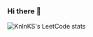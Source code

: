 ### Hi there 👋

![KnlnKS's LeetCode stats](https://leetcode-stats-six.vercel.app/?username=khallediaziz&theme=dark)
<!--
**AzizFacilex/AzizFacilex** is a ✨ _special_ ✨ repository because its `README.md` (this file) appears on your GitHub profile.

Here are some ideas to get you started:

- 🔭 I’m currently working on ...
- 🌱 I’m currently learning ...
- 👯 I’m looking to collaborate on ...
- 🤔 I’m looking for help with ...
- 💬 Ask me about ...
- 📫 How to reach me: ...
- 😄 Pronouns: ...
- ⚡ Fun fact: ...
-->
